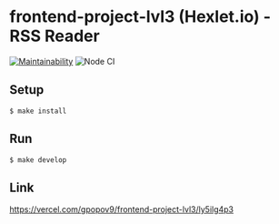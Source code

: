 # frontend-project-lvl3 (Hexlet.io) - RSS Reader

[![Maintainability](https://api.codeclimate.com/v1/badges/c177e149eb964ccaf50b/maintainability)](https://codeclimate.com/github/GPopov9/frontend-project-lvl3/maintainability)
![Node CI](https://github.com/GPopov9/frontend-project-lvl3/workflows/Node%20CI/badge.svg)

## Setup
```
$ make install
```

## Run
```
$ make develop
```

## Link
https://vercel.com/gpopov9/frontend-project-lvl3/ly5ilg4p3


